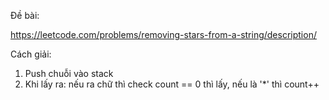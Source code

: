 Đề bài:

https://leetcode.com/problems/removing-stars-from-a-string/description/

Cách giải:

1. Push chuỗi vào stack
2. Khi lấy ra: nếu ra chữ thì check count == 0 thì lấy, nếu là '*' thì count++ 